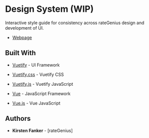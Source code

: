 # Design System (WIP)
Interactive style guide for consistency across rateGenius design and development of UI.
* [Webpage](http://kfanker.github.io/rg-design-system/tabs.html)

## Built With

* [Vuetify](https://vuetifyjs.com/) - UI Framework
* [Vuetify.css](https://unpkg.com/vuetify/dist/vuetify.min.css) - Vuetify CSS
* [Vuetify.js](https://unpkg.com/vuetify/dist/vuetify.js) - Vuetify JavaScript

* [Vue](https://vuejs.org/) - JavaScript Framework
* [Vue.js](https://unpkg.com/vue/dist/vue.js) - Vue JavaScript

## Authors

* **Kirsten Fanker** - [rateGenius]
